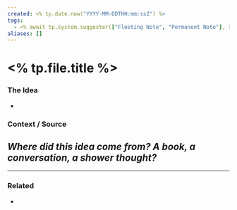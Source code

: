 ```yaml
---
created: <% tp.date.now("YYYY-MM-DDTHH:mm:ssZ") %>
tags:
  - <% await tp.system.suggester(["Fleeting Note", "Permanent Note"], ["idea/fleeting", "idea/permanent"]) %>
aliases: []
---
```


# <% tp.file.title %>

### The Idea
- 

### Context / Source
*Where did this idea come from? A book, a conversation, a shower thought?*
- 

---
### Related
- 